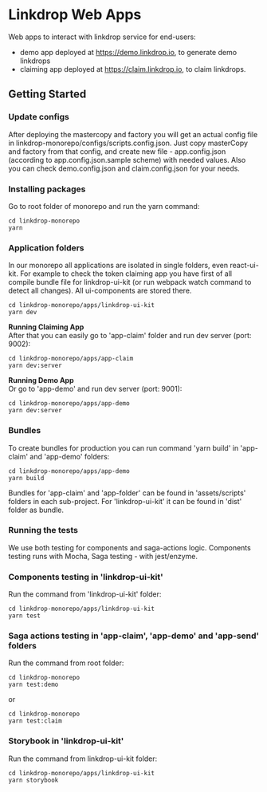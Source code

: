 # Linkdrop Web Apps
Web apps to interact with linkdrop service for end-users: 
- demo app deployed at https://demo.linkdrop.io, to generate demo linkdrops
- claiming app deployed at https://claim.linkdrop.io, to claim linkdrops. 

## Getting Started

### Update configs
After deploying the mastercopy and factory you will get an actual config file in linkdrop-monorepo/configs/scripts.config.json.
Just copy masterCopy and factory from that config, and create new file - app.config.json (according to app.config.json.sample scheme) with needed values. Also you can check demo.config.json and claim.config.json for your needs.

### Installing packages
Go to root folder of monorepo and run the yarn command:
```
cd linkdrop-monorepo
yarn
```

### Application folders
In our monorepo all applications are isolated in single folders, even react-ui-kit. For example to check the token claiming app you have first of all compile bundle file for linkdrop-ui-kit (or run webpack watch command to detect all changes). All ui-components are stored there.
```
cd linkdrop-monorepo/apps/linkdrop-ui-kit
yarn dev
```

**Running Claiming App**  
After that you can easily go to 'app-claim' folder and run dev server (port: 9002):
```
cd linkdrop-monorepo/apps/app-claim
yarn dev:server
```

**Running Demo App**  
Or go to 'app-demo' and run dev server (port: 9001):
```
cd linkdrop-monorepo/apps/app-demo
yarn dev:server
```

### Bundles
To create bundles for production you can run command 'yarn build' in 'app-claim' and 'app-demo' folders:
```
cd linkdrop-monorepo/apps/app-demo
yarn build
```

Bundles for 'app-claim' and 'app-folder' can be found in 'assets/scripts' folders in each sub-project. For 'linkdrop-ui-kit' it can be found in 'dist' folder as bundle.


### Running the tests
We use both testing for components and saga-actions logic. Components testing runs with Mocha, Saga testing - with jest/enzyme.

### Components testing in 'linkdrop-ui-kit'
Run the command from 'linkdrop-ui-kit' folder:
```
cd linkdrop-monorepo/apps/linkdrop-ui-kit
yarn test
```

### Saga actions testing in 'app-claim', 'app-demo' and 'app-send' folders
Run the command from root folder:
```
cd linkdrop-monorepo
yarn test:demo
```
or
```
cd linkdrop-monorepo
yarn test:claim
```

### Storybook in 'linkdrop-ui-kit'
Run the command from linkdrop-ui-kit folder:
```
cd linkdrop-monorepo/apps/linkdrop-ui-kit
yarn storybook
```
